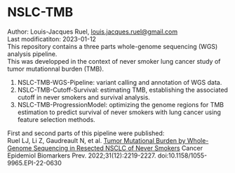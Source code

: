 # NSLC-TMB  
  Author: Louis-Jacques Ruel, louis.jacques.ruel@gmail.com  
  Last modificatiton: 2023-01-12  
  This repository contains a three parts whole-genome sequencing (WGS) analysis pipeline.  
  This was developped in the context of never smoker lung cancer study of tumor mutationnal burden (TMB). 
  1. NSLC-TMB-WGS-Pipeline: variant calling and annotation of WGS data.  
  2. NSLC-TMB-Cutoff-Survival: estimating TMB, establishing the associated cutoff in never smokers and survival analysis.  
  3. NSLC-TMB-ProgressionModel: optimizing the genome regions for TMB estimation to predict survival of never smokers with lung cancer using feature selection methods.

First and second parts of this pipeline were published:  
Ruel LJ, Li Z, Gaudreault N, et al. [Tumor Mutational Burden by Whole-Genome Sequencing in Resected NSCLC of Never Smokers](https://aacrjournals.org/cebp/article/31/12/2219/711115/Tumor-Mutational-Burden-by-Whole-Genome-Sequencing) Cancer Epidemiol Biomarkers Prev. 2022;31(12):2219-2227. doi:10.1158/1055-9965.EPI-22-0630    
